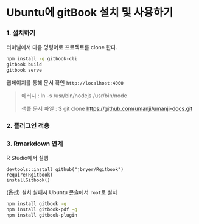 # Ubuntu에 gitBook 설치 및 사용하기


### 1. 설치하기


터미널에서 다음 명령어로 프로젝트를 clone 한다.

```bash 
npm install -g gitbook-cli
gitbook build
gitbook serve
```
웹페이지를 통해 문서 확인 `http://localhost:4000`
> 에러시 : ln -s /usr/bin/nodejs /usr/bin/node
> 
> 샘플 문서 파일 : $ git clone https://github.com/umanji/umanji-docs.git


### 2. 플러그인 적용



### 3. Rmarkdown 연계

R Studio에서 실행 
```
devtools::install_github("jbryer/Rgitbook")
require(Rgitbook)
installGitbook()
```

(옵션) 설치 실패시 Ubuntu 콘솔에서 `root`로 설치 
```bash
npm install gitbook -g
npm install gitbook-pdf -g
npm install gitbook-plugin
```
